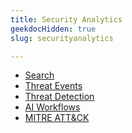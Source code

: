 ```yaml
---
title: Security Analytics
geekdocHidden: true
slug: securityanalytics

---
```


* <a href="/cloud_vista/siem/securityanalytics/search">Search</a>
* <a href="/cloud_vista/siem/securityanalytics/threatevents">Threat Events</a>
* <a href="/cloud_vista/siem/securityanalytics/threatdetection">Threat Detection</a>
* <a href="/cloud_vista/siem/securityanalytics/aiworkflow">AI Workflows</a>
* <a href="/cloud_vista/siem/securityanalytics/mitreattack">MITRE ATT&CK</a>



